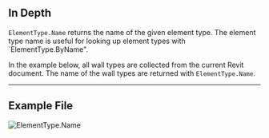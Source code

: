 ## In Depth
`ElementType.Name` returns the name of the given element type. The element type name is useful for looking up element types with `ElementType.ByName".

In the example below, all wall types are collected from the current Revit document. The name of the wall types are returned with `ElementType.Name`.
___
## Example File

![ElementType.Name](./Revit.Elements.ElementType.Name_img.jpg)